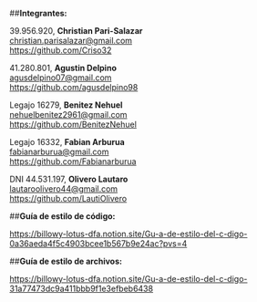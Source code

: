 ##**Integrantes:**

39.956.920, **Christian Pari-Salazar**  
[christian.parisalazar@gmail.com](mailto:christian.parisalazar@gmail.com)  
https://github.com/Criso32

 41.280.801, **Agustin Delpino**  
[agusdelpino07@gmail.com](mailto:agusdelpino07@gmail.com)  
https://github.com/agusdelpino98

Legajo 16279, **Benitez Nehuel**  
[nehuelbenitez2961@gmail.com](mailto:nehuelbenitez2961@gmail.com)  
https://github.com/BenitezNehuel

Legajo 16332, **Fabian Arburua**  
fabianarburua@gmail.com  
https://github.com/Fabianarburua  

DNI 44.531.197, **Olivero Lautaro**  
[lautaroolivero44@gmail.com](mailto:lautaroolivero44@gmail.com)  
https://github.com/LautiOlivero  


##**Guía de estilo de código:**

https://billowy-lotus-dfa.notion.site/Gu-a-de-estilo-del-c-digo-0a36aeda4f5c4903bcee1b567b9e24ac?pvs=4

##**Guía de estilo de archivos:**

https://billowy-lotus-dfa.notion.site/Gu-a-de-estilo-del-c-digo-31a77473dc9a411bbb9f1e3efbeb6438

